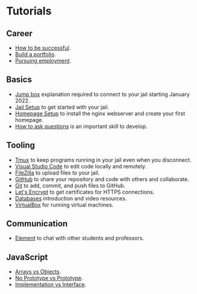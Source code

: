 # Tutorials

## Career

- [How to be successful](how-to-be-successful).
- [Build a portfolio](build-a-portfolio).
- [Pursuing employment](employment).

## Basics

- [Jump box](jump-box) explanation required to connect to your jail starting January 2022.
- [Jail Setup](jail-setup) to get started with your jail.
- [Homepage Setup](homepage-setup) to install the nginx webserver and create your first homepage.
- [How to ask questions](how-to-ask-questions) is an important skill to develop.

## Tooling

- [Tmux](tmux) to keep programs running in your jail even when you disconnect.
- [Visual Studio Code](visual-studio-code) to edit code locally and remotely.
- [FileZilla](filezilla) to upload files to your jail.
- [GitHub](github) to share your repository and code with others and collaborate.
- [Git](git) to add, commit, and push files to GitHub.
- [Let's Encrypt](lets-encrypt) to get certificates for HTTPS connections.
- [Databases](databases) introduction and video resources.
- [VirtualBox](virtualbox) for running virtual machines.

## Communication

- [Element](element) to chat with other students and professors.

## JavaScript

- [Arrays vs Objects](arrays-vs-objects).
- [No Prototype vs Prototype](no-prototype-vs-prototype).
- [Implementation vs Interface](implementation-vs-interface).
